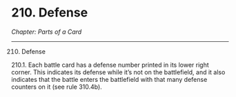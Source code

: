 # 210. Defense

*Chapter: Parts of a Card*

---

210. Defense



210.1. Each battle card has a defense number printed in its lower right corner. This indicates its defense while it’s not on the battlefield, and it also indicates that the battle enters the battlefield with that many defense counters on it (see rule 310.4b).


